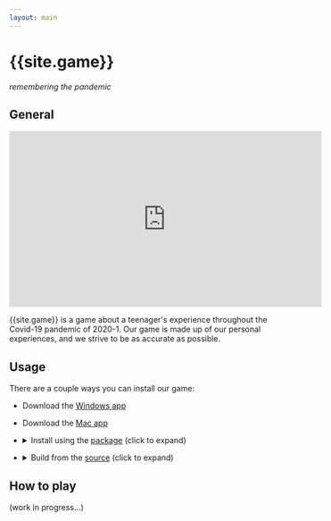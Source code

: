 ```yaml
---
layout: main
---
```

# {{site.game}}
*remembering the pandemic*

## General

<iframe src="https://www.youtube-nocookie.com/embed/{{site.yt}}?modestbranding=1&showinfo=0&rel=0&color=white" width="560" height="315" frameborder="0"></iframe>

{{site.game}} is a game about a teenager's experience throughout the Covid-19 pandemic of 2020-1. Our game is made up of our personal experiences, and we strive to be as accurate as possible.

## Usage
There are a couple ways you can install our game:
 - Download the [Windows app](/windows)
 - Download the [Mac app](/windows)
 - <details>
    <summary>Install using the <a href="https://pypi.org/project/pushing_outshoot_unfold/">package</a> (click to expand)</summary>

   **Requirements:**
   - Python 3.6+
   - `pip`
  
    <br>
  
	```bash
	pip3 install pushing_outshoot_unfold # install the package
	# you may need to use `pip` instead of `pip3`
	pou # run the game
	```
  
  </details>
  
- <details>
  <summary>Build from the <a href="https://github.com/po-unfold/game">source</a> (click to expand)</summary>
  
	**Requirements:**
	*Only intended for \*nix users (MacOS, Linux, BSD). If you are on Windows, either TRY building this, or just use the download.*
	- Git
	- the Python `setuptools` module
	- `pip`
	- Python 3.6+
  
  <br>
  
	```bash
	# checkout code
	git clone https://github.com/po-unfold/game.git
	cd game
	# install sailboat
	pip3 install sailboat # you may need to use `pip` instead
	sailboat build # build latest version
	cd dist # enter `dist` directory
	ls # view output files
	```
  
  </details>
## How to play
(work in progress...)
